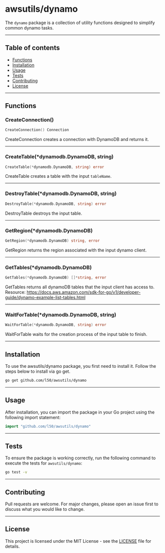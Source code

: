 # awsutils/dynamo

The `dynamo` package is a collection of utility functions
designed to simplify common dynamo tasks.

---

## Table of contents

- [Functions](#functions)
- [Installation](#installation)
- [Usage](#usage)
- [Tests](#tests)
- [Contributing](#contributing)
- [License](#license)

---

## Functions

### CreateConnection()

```go
CreateConnection() Connection
```

CreateConnection creates a connection
with DynamoDB and returns it.

---

### CreateTable(*dynamodb.DynamoDB, string)

```go
CreateTable(*dynamodb.DynamoDB, string) error
```

CreateTable creates a table with the input
`tableName`.

---

### DestroyTable(*dynamodb.DynamoDB, string)

```go
DestroyTable(*dynamodb.DynamoDB, string) error
```

DestroyTable destroys the input table.

---

### GetRegion(*dynamodb.DynamoDB)

```go
GetRegion(*dynamodb.DynamoDB) string, error
```

GetRegion returns the region associated with the input
dynamo client.

---

### GetTables(*dynamodb.DynamoDB)

```go
GetTables(*dynamodb.DynamoDB) []*string, error
```

GetTables returns all dynamoDB tables that the
input client has access to.
Resource:
https://docs.aws.amazon.com/sdk-for-go/v1/developer-guide/dynamo-example-list-tables.html

---

### WaitForTable(*dynamodb.DynamoDB, string)

```go
WaitForTable(*dynamodb.DynamoDB, string) error
```

WaitForTable waits for the creation process of the
input table to finish.

---

## Installation

To use the awsutils/dynamo package, you first need to install it.
Follow the steps below to install via go get.

```bash
go get github.com/l50/awsutils/dynamo
```

---

## Usage

After installation, you can import the package in your Go project
using the following import statement:

```go
import "github.com/l50/awsutils/dynamo"
```

---

## Tests

To ensure the package is working correctly, run the following
command to execute the tests for `awsutils/dynamo`:

```bash
go test -v
```

---

## Contributing

Pull requests are welcome. For major changes,
please open an issue first to discuss what
you would like to change.

---

## License

This project is licensed under the MIT
License - see the [LICENSE](../LICENSE)
file for details.
